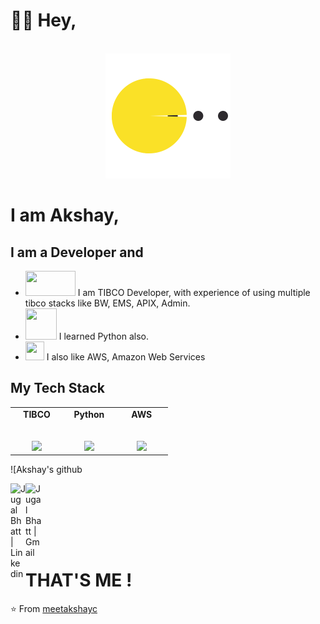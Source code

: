 # 👋🏻 Hey,
<div align="center">
	<br>
	<img src="https://raw.githubusercontent.com/Aniket965/Aniket965/master/pacman.svg?sanitize=true" width="200" height="200">
</div>

# I am Akshay, 
## I am a Developer and 

- <img src="https://upload.wikimedia.org/wikipedia/commons/3/3a/Tibco_logo-_Palo_Alto%2C_CA_company-_%28PNG%29_2013-11-24_16-00.png" width=80 height=40>  I am TIBCO Developer, with experience of using multiple tibco stacks like BW, EMS, APIX, Admin.<br>
- <img src="https://media.giphy.com/media/KAq5w47R9rmTuvWOWa/giphy.gif" width=50 height=50>  I learned Python also. <br>
- <img src="https://cdn.svgporn.com/logos/aws.svg" width=30 height=30>  I also like AWS, Amazon Web Services<br>

## My Tech Stack

<table>
  <tbody>
    <tr valign="top">
	  <td width="25%" align="center">
        <span><strong>TIBCO</strong></span><br><br><br>
        <img height="64px" src="https://upload.wikimedia.org/wikipedia/commons/3/3a/Tibco_logo-_Palo_Alto%2C_CA_company-_%28PNG%29_2013-11-24_16-00.png">
      </td>
      <td width="25%" align="center">
	      <span><strong>Python</strong></span><br><br><br>
        <img height="100px" src="https://upload.wikimedia.org/wikipedia/commons/thumb/c/c3/Python-logo-notext.svg/1200px-Python-logo-notext.svg.png">
      </td>
      <td width="25%" align="center">
	      <span><strong>AWS</strong></span><br><br><br>
        <img height="64px" src="https://cdn.svgporn.com/logos/aws.svg">
      </td>
     </tr>
  </tbody>
</table>

![Akshay's github 
<br>

  <a href="https://www.linkedin.com/in/akshay-chikane-088b1551/">
    <img align="left" alt="Jugal Bhatt | Linkedin" width="24px" src="https://github.com/TheDudeThatCode/TheDudeThatCode/blob/master/Assets/Linkedin.svg" />
  </a>
  <a href="mailto:meetakshayc@gmail.com">
    <img align="left" alt="Jugal Bhatt | Gmail" width="26px" src="https://github.com/TheDudeThatCode/TheDudeThatCode/blob/master/Assets/Gmail.svg" />
  </a>
  
<br>

<br><br><br><br>

# THAT'S ME !

⭐️ From [meetakshayc](https://github.com/meetakshayc)
